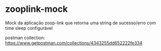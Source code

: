 # zooplink-mock

Mock da aplicação zoop-link que retorna uma string de sucesso/erro com time sleep configurável

postman collection:
https://www.getpostman.com/collections/4343255dd652222fe334
